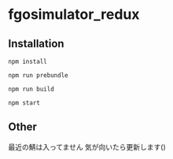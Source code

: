 # fgosimulator_redux
## Installation
```
npm install
```
```
npm run prebundle
```
```
npm run build
```
```
npm start
```
## Other
最近の鯖は入ってません
気が向いたら更新します()
